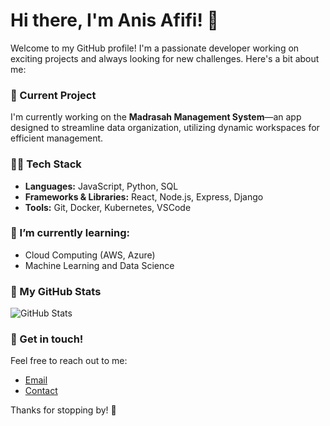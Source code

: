 # Hi there, I'm Anis Afifi! 👋

Welcome to my GitHub profile! I'm a passionate developer working on exciting projects and always looking for new challenges. Here's a bit about me:

### 🚀 Current Project
I'm currently working on the **Madrasah Management System**—an app designed to streamline data organization, utilizing dynamic workspaces for efficient management.

### 🧑‍💻 Tech Stack
- **Languages:** JavaScript, Python, SQL
- **Frameworks & Libraries:** React, Node.js, Express, Django
- **Tools:** Git, Docker, Kubernetes, VSCode

### 🌱 I’m currently learning:
- Cloud Computing (AWS, Azure)
- Machine Learning and Data Science

### 🔧 My GitHub Stats
![GitHub Stats](https://github-readme-stats.vercel.app/api?username=anisafifi&show_icons=true&hide_title=true&count_private=true&hide=prs)

### 💬 Get in touch!
Feel free to reach out to me:
- [Email](mailto:anis@afifi.pro)
- [Contact](https://anis.cc/vcard)

Thanks for stopping by! 🌟
